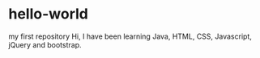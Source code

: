 # hello-world
my first repository
Hi,
I have been learning Java, HTML, CSS, Javascript, jQuery and bootstrap.
